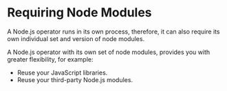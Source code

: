 <!-- loio01e811317b584e7fa8e894c207984ffc -->

# Requiring Node Modules

A Node.js operator runs in its own process, therefore, it can also require its own individual set and version of node modules.

A Node.js operator with its own set of node modules, provides you with greater flexibility, for example:

-   Reuse your JavaScript libraries.
-   Reuse your third-party Node.js modules.

